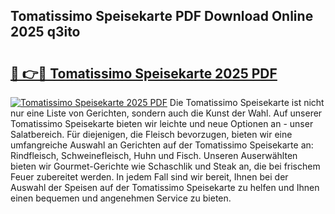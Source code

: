 ## Tomatissimo Speisekarte PDF Download Online 2025 q3ito

# <h2><a href="http://gccy9t.nevu.top/?p=Tomatissimo+Speisekarte">🔗 👉🔴 Tomatissimo Speisekarte 2025 PDF</a></h2>

[![Tomatissimo Speisekarte 2025 PDF](https://i.imgur.com/dBaPXMq.png)](http://gccy9t.nevu.top/?p=Tomatissimo+Speisekarte)
Die Tomatissimo Speisekarte ist nicht nur eine Liste von Gerichten, sondern auch die Kunst der Wahl. Auf unserer Tomatissimo Speisekarte bieten wir leichte und neue Optionen an - unser Salatbereich. Für diejenigen, die Fleisch bevorzugen, bieten wir eine umfangreiche Auswahl an Gerichten auf der Tomatissimo Speisekarte an: Rindfleisch, Schweinefleisch, Huhn und Fisch. Unseren Auserwählten bieten wir Gourmet-Gerichte wie Schaschlik und Steak an, die bei frischem Feuer zubereitet werden. In jedem Fall sind wir bereit, Ihnen bei der Auswahl der Speisen auf der Tomatissimo Speisekarte zu helfen und Ihnen einen bequemen und angenehmen Service zu bieten.
